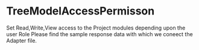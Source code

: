 # TreeModelAccessPermisson
Set Read,Write,View access to the Project modules depending upon the user Role
Please find the sample response data with which we coneect the Adapter file.
